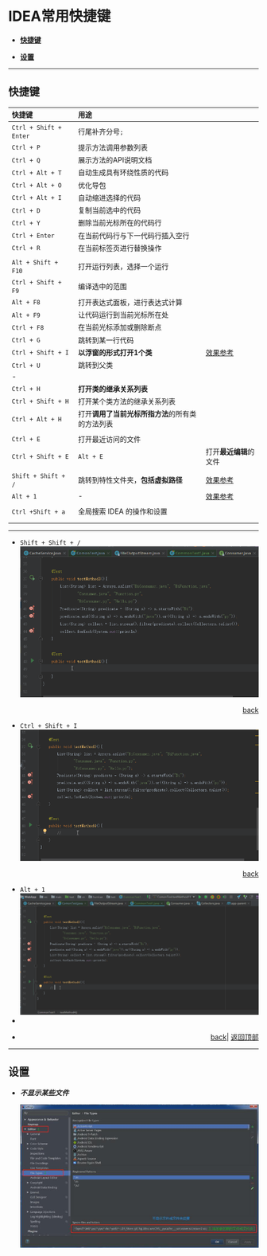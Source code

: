 # <a name="top">IDEA常用快捷键</a>

+ <a href="#con_key">**快捷键**</a>


+ <a href="#setting">**设置**</a>



----

## <a name="con_key">快捷键</a>

| 快捷键                    | 用途                                       |                                 |
| :--------------------- | :--------------------------------------- | ------------------------------- |
| `Ctrl + Shift + Enter` | 行尾补齐分号`;`                                |                                 |
| `Ctrl + P`             | 提示方法调用参数列表                               |                                 |
| `Ctrl + Q`             | 展示方法的API说明文档                             |                                 |
| `Ctrl + Alt + T`       | 自动生成具有环绕性质的代码                            |                                 |
| `Ctrl + Alt + O`       | 优化导包                                     |                                 |
| `Ctrl + Alt + I`       | 自动缩进选择的代码                                |                                 |
| `Ctrl + D`             | 复制当前选中的代码                                |                                 |
| `Ctrl + Y`             | 删除当前光标所在的代码行                             |                                 |
| `Ctrl + Enter`         | 在当前代码行与下一代码行插入空行                         |                                 |
| `Ctrl + R`             | 在当前标签页进行替换操作                             |                                 |
|                        |                                          |                                 |
| `Alt + Shift + F10`    | 打开运行列表，选择一个运行                            |                                 |
| `Ctrl + Shift + F9`    | 编译选中的范围                                  |                                 |
| `Alt + F8`             | 打开表达式面板，进行表达式计算                          |                                 |
| `Alt + F9`             | 让代码运行到当前光标所在处                            |                                 |
| `Ctrl + F8`            | 在当前光标添加或删除断点                             |                                 |
| `Ctrl + G`             | 跳转到某一行代码                                 |                                 |
| `Ctrl + Shift + I`     | <a name="CtrlShiftIGif"> **以浮窗的形式打开1个类** </a> | <a href="#CtrlShiftI">效果参考</a>  |
| `Ctrl + U`             | 跳转到父类                                    |                                 |
|   -                    |                                          |                                 |
| `Ctrl + H`             | **打开类的继承关系列表**                           |                                 |
| `Ctrl + Shift + H`     | 打开某个类方法的继承关系列表                           |                                 |
| `Ctrl + Alt + H`       | 打开**调用了当前光标所指方法**的所有类的方法列表               |                                 |
|                        |                                          |                                 |
| `Ctrl + E`             | 打开最近访问的文件                                |                                 |
| `Ctrl + Shift + E` | `Alt + E`    | 打开**最近编辑**的文件                            |                                 |
|                        |                                          |                                 |
| `Shift + Shift + /`    | <a name="DoubleShiftGif">跳转到特性文件夹，**包括虚拟路径**</a> | <a href="#DoubleShift">效果参考</a> |
| `Alt + 1`              | <a name="Alt1Gif">  - </a>               | <a href="#Alt1">效果参考</a>        |
|                        |                                          |                                 |
| `Ctrl +Shift + a`      | 全局搜索 IDEA 的操作和设置                         |                                 |
|                        |                                          |                                 |
|                        |                                          |                                 |

-----
+ <a name="DoubleShift">`Shift + Shift + /`</a>
  ![DoubleShift](https://github.com/HurricanGod/Home/blob/master/idea/img/DoubleShift.gif)
  <p align="right"><a href="#DoubleShiftGif">back</a></p>
+ <a name="CtrlShiftI">`Ctrl + Shift + I`</a>
  ![Ctrl + Shift +I](https://github.com/HurricanGod/Home/blob/master/idea/img/Ctrl%2BShift%2BI.gif)
  <p align="right"><a href="#CtrlShiftIGif">back</a></p>
+ <a name="Alt1">`Alt + 1` </a>
  ![Alt + 1](https://github.com/HurricanGod/Home/blob/master/idea/img/Alt%2B1.gif)
+ ​
  ​
+ <p align="right"><a href="#Alt1Gif">back</a>| <a href="#top">返回顶部</a></p>



------

## <a name="setting">设置</a>

+ ***不显示某些文件***

  ![ignore](https://github.com/HurricanGod/Home/blob/master/idea/img/ignore.jpg)
